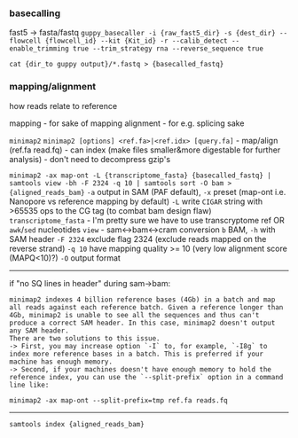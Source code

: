 ### basecalling
fast5 -> fasta/fastq
`guppy_basecaller -i {raw_fast5_dir} -s {dest_dir} --flowcell {flowcell_id} --kit {Kit_id} -r --calib_detect --enable_trimming true --trim_strategy rna --reverse_sequence true`

`cat {dir_to guppy output}/*.fastq > {basecalled_fastq}`

### mapping/alignment
how reads relate to reference

mapping - for sake of mapping
alignment - for e.g. splicing sake

`minimap2`
`minimap2 [options] <ref.fa>|<ref.idx> [query.fa]`
	- map/align (ref.fa read.fq)
	- can index (make files smaller&more digestable for further analysis)
	- don't need to decompress gzip's

`minimap2 -ax map-ont -L {transcriptome_fasta} {basecalled_fastq} | samtools view -bh -F 2324 -q 10 | samtools sort -O bam > {aligned_reads_bam}`
	`-a` output in SAM (PAF default), `-x` preset (map-ont i.e. Nanopore vs reference mapping by default)
	`-L` write `CIGAR` string with >65535 ops to the CG tag (to combat bam design flaw)
	`transcriptome_fasta` - I'm pretty sure we have to use transcryptome ref OR `awk`/`sed` nucleotides
	`view` - sam<->bam<->cram conversion
	`b` BAM, `-h` with SAM header
	`-F 2324` exclude flag 2324 (exclude reads mapped on the reverse strand)
	`-q 10` have mapping quality >= 10  (very low alignment score (MAPQ<10)?)
	`-O` output format

****
if "no SQ lines in header" during sam->bam:
```
minimap2 indexes 4 billion reference bases (4Gb) in a batch and map all reads against each reference batch. Given a reference longer than 4Gb, minimap2 is unable to see all the sequences and thus can't produce a correct SAM header. In this case, minimap2 doesn't output any SAM header.
There are two solutions to this issue.
-> First, you may increase option `-I` to, for example, `-I8g` to index more reference bases in a batch. This is preferred if your machine has enough memory.
-> Second, if your machines doesn't have enough memory to hold the reference index, you can use the `--split-prefix` option in a command line like:
```
`minimap2 -ax map-ont --split-prefix=tmp ref.fa reads.fq`
****

`samtools index {aligned_reads_bam}`



